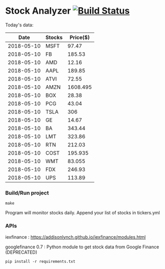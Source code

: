 # Stock Analyzer [![Build Status](https://travis-ci.org/ogoyal/StockAnalyzer.svg?branch=master)](https://travis-ci.org/ogoyal/StockAnalyzer)

Today's data:

| Date| Stocks| Price($) | 
| --- | --- | ---  | 
| 2018-05-10| MSFT| 97.47 | 
| 2018-05-10| FB| 185.53 | 
| 2018-05-10| AMD| 12.16 | 
| 2018-05-10| AAPL| 189.85 | 
| 2018-05-10| ATVI| 72.55 | 
| 2018-05-10| AMZN| 1608.495 | 
| 2018-05-10| BOX| 28.38 | 
| 2018-05-10| PCG| 43.04 | 
| 2018-05-10| TSLA| 306 | 
| 2018-05-10| GE| 14.67 | 
| 2018-05-10| BA| 343.44 | 
| 2018-05-10| LMT| 323.86 | 
| 2018-05-10| RTN| 212.03 | 
| 2018-05-10| COST| 195.935 | 
| 2018-05-10| WMT| 83.055 | 
| 2018-05-10| FDX| 246.93 | 
| 2018-05-10| UPS| 113.89 | 

### Build/Run project

```
make
```

Program will monitor stocks daily. Append your list of stocks in tickers.yml

### APIs
iexfinance : https://addisonlynch.github.io/iexfinance/modules.html

googlefinance 0.7 : Python module to get stock data from Google Finance (DEPRECATED)

```
pip install -r requirements.txt
```
